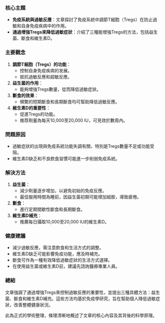 ### 核心主題
- **免疫系統與過敏反應**：文章探討了免疫系統中調節T細胞（Tregs）在防止過敏和自身免疫疾病中的作用。
- **通過增強Tregs來降低過敏症狀**：介紹了三種能增強Tregs的方法，包括益生菌、斷食和維生素D。

### 主要觀念
1. **調節T細胞（Tregs）的功能**：
   - 控制自身免疫疾病的发展。
   - 抵抗過敏反應和超敏反應。
2. **益生菌的作用**：
   - 能夠增強Tregs數量，從而降低過敏症狀。
3. **斷食的效果**：
   - 頻繁的短期斷食和長期斷食均可幫助降低過敏反應。
4. **維生素D的重要性**：
   - 促進Tregs的功能。
   - 推荐劑量為每天10,000至20,000 IU，可見效於數周內。

### 問題原因
- 過敏症狀的出現與免疫系統功能失調有關，特別是Tregs數量不足或功能受阻。
- 維生素D缺乏和不良飲食習慣可能進一步削弱免疫系統。

### 解決方法
1. **益生菌**：
   - 減少劑量逐步增加，以避免初始的免疫反應。
   - 最佳服用時間為睡前，因益生菌初期可能增加組胺，導致疲倦。
2. **斷食**：
   - 進行定期間歇性斷食和長期斷食。
3. **維生素D補充**：
   - 推薦每日攝取10,000至20,000 IU的維生素D。

### 健康建議
- 減少過敏反應，需注意飲食和生活方式的調整。
- 維生素D缺乏可能影響免疫功能，應及時補充。
- 斷食可作為一種有效降低過敏症狀的生活方式選擇。
- 在使用益生菌或維生素D前，建議先諮詢醫療專業人員。

### 總結
文章強調了通過增強Tregs來控制過敏反應的重要性，並提出三種具體方法：益生菌、斷食和維生素D補充。這些方法均基於免疫學研究，旨在幫助個人降低過敏症狀，改善整體健康狀況。

此為正式的學術整理，條理清晰地概述了文章的核心內容及其背後的科學原理。